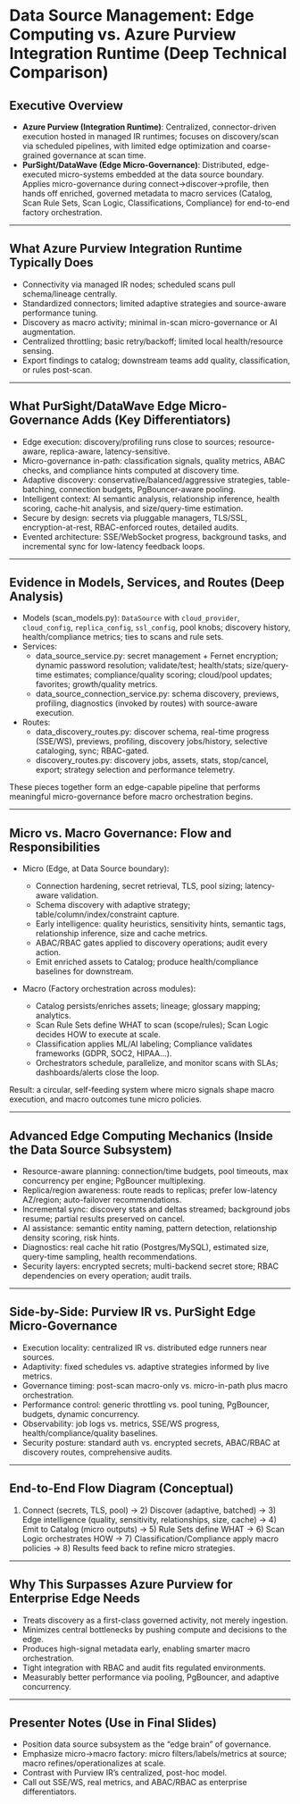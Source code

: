# Data Source Management: Edge Computing vs. Azure Purview Integration Runtime (Deep Technical Comparison)

## Executive Overview

- **Azure Purview (Integration Runtime)**: Centralized, connector-driven execution hosted in managed IR runtimes; focuses on discovery/scan via scheduled pipelines, with limited edge optimization and coarse-grained governance at scan time.
- **PurSight/DataWave (Edge Micro-Governance)**: Distributed, edge-executed micro-systems embedded at the data source boundary. Applies micro-governance during connect→discover→profile, then hands off enriched, governed metadata to macro services (Catalog, Scan Rule Sets, Scan Logic, Classifications, Compliance) for end-to-end factory orchestration.

---

## What Azure Purview Integration Runtime Typically Does

- Connectivity via managed IR nodes; scheduled scans pull schema/lineage centrally.
- Standardized connectors; limited adaptive strategies and source-aware performance tuning.
- Discovery as macro activity; minimal in-scan micro-governance or AI augmentation.
- Centralized throttling; basic retry/backoff; limited local health/resource sensing.
- Export findings to catalog; downstream teams add quality, classification, or rules post-scan.

---

## What PurSight/DataWave Edge Micro-Governance Adds (Key Differentiators)

- Edge execution: discovery/profiling runs close to sources; resource-aware, replica-aware, latency-sensitive.
- Micro-governance in-path: classification signals, quality metrics, ABAC checks, and compliance hints computed at discovery time.
- Adaptive discovery: conservative/balanced/aggressive strategies, table-batching, connection budgets, PgBouncer-aware pooling.
- Intelligent context: AI semantic analysis, relationship inference, health scoring, cache-hit analysis, and size/query-time estimation.
- Secure by design: secrets via pluggable managers, TLS/SSL, encryption-at-rest, RBAC-enforced routes, detailed audits.
- Evented architecture: SSE/WebSocket progress, background tasks, and incremental sync for low-latency feedback loops.

---

## Evidence in Models, Services, and Routes (Deep Analysis)

- Models (scan_models.py): `DataSource` with `cloud_provider`, `cloud_config`, `replica_config`, `ssl_config`, pool knobs; discovery history, health/compliance metrics; ties to scans and rule sets.
- Services:
  - data_source_service.py: secret management + Fernet encryption; dynamic password resolution; validate/test; health/stats; size/query-time estimates; compliance/quality scoring; cloud/pool updates; favorites; growth/quality metrics.
  - data_source_connection_service.py: schema discovery, previews, profiling, diagnostics (invoked by routes) with source-aware execution.
- Routes:
  - data_discovery_routes.py: discover schema, real-time progress (SSE/WS), previews, profiling, discovery jobs/history, selective cataloging, sync; RBAC-gated.
  - discovery_routes.py: discovery jobs, assets, stats, stop/cancel, export; strategy selection and performance telemetry.

These pieces together form an edge-capable pipeline that performs meaningful micro-governance before macro orchestration begins.

---

## Micro vs. Macro Governance: Flow and Responsibilities

- Micro (Edge, at Data Source boundary):
  - Connection hardening, secret retrieval, TLS, pool sizing; latency-aware validation.
  - Schema discovery with adaptive strategy; table/column/index/constraint capture.
  - Early intelligence: quality heuristics, sensitivity hints, semantic tags, relationship inference, size and cache metrics.
  - ABAC/RBAC gates applied to discovery operations; audit every action.
  - Emit enriched assets to Catalog; produce health/compliance baselines for downstream.

- Macro (Factory orchestration across modules):
  - Catalog persists/enriches assets; lineage; glossary mapping; analytics.
  - Scan Rule Sets define WHAT to scan (scope/rules); Scan Logic decides HOW to execute at scale.
  - Classification applies ML/AI labeling; Compliance validates frameworks (GDPR, SOC2, HIPAA...).
  - Orchestrators schedule, parallelize, and monitor scans with SLAs; dashboards/alerts close the loop.

Result: a circular, self-feeding system where micro signals shape macro execution, and macro outcomes tune micro policies.

---

## Advanced Edge Computing Mechanics (Inside the Data Source Subsystem)

- Resource-aware planning: connection/time budgets, pool timeouts, max concurrency per engine; PgBouncer multiplexing.
- Replica/region awareness: route reads to replicas; prefer low-latency AZ/region; auto-failover recommendations.
- Incremental sync: discovery stats and deltas streamed; background jobs resume; partial results preserved on cancel.
- AI assistance: semantic entity naming, pattern detection, relationship density scoring, risk hints.
- Diagnostics: real cache hit ratio (Postgres/MySQL), estimated size, query-time sampling, health recommendations.
- Security layers: encrypted secrets; multi-backend secret store; RBAC dependencies on every operation; audit trails.

---

## Side-by-Side: Purview IR vs. PurSight Edge Micro-Governance

- Execution locality: centralized IR vs. distributed edge runners near sources.
- Adaptivity: fixed schedules vs. adaptive strategies informed by live metrics.
- Governance timing: post-scan macro-only vs. micro-in-path plus macro orchestration.
- Performance control: generic throttling vs. pool tuning, PgBouncer, budgets, dynamic concurrency.
- Observability: job logs vs. metrics, SSE/WS progress, health/compliance/quality baselines.
- Security posture: standard auth vs. encrypted secrets, ABAC/RBAC at discovery routes, comprehensive audits.

---

## End-to-End Flow Diagram (Conceptual)

1) Connect (secrets, TLS, pool) → 2) Discover (adaptive, batched) → 3) Edge intelligence (quality, sensitivity, relationships, size, cache) → 4) Emit to Catalog (micro outputs) → 5) Rule Sets define WHAT → 6) Scan Logic orchestrates HOW → 7) Classification/Compliance apply macro policies → 8) Results feed back to refine micro strategies.

---

## Why This Surpasses Azure Purview for Enterprise Edge Needs

- Treats discovery as a first-class governed activity, not merely ingestion.
- Minimizes central bottlenecks by pushing compute and decisions to the edge.
- Produces high-signal metadata early, enabling smarter macro orchestration.
- Tight integration with RBAC and audit fits regulated environments.
- Measurably better performance via pooling, PgBouncer, and adaptive concurrency.

---

## Presenter Notes (Use in Final Slides)

- Position data source subsystem as the “edge brain” of governance.
- Emphasize micro→macro factory: micro filters/labels/metrics at source; macro refines/operationalizes at scale.
- Contrast with Purview IR’s centralized, post-hoc model.
- Call out SSE/WS, real metrics, and ABAC/RBAC as enterprise differentiators.
